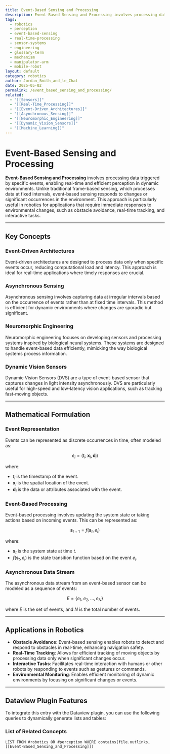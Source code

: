 ```yaml
---
title: Event-Based Sensing and Processing
description: Event-Based Sensing and Processing involves processing data triggered by specific events, enabling real-time and efficient perception in dynamic environments.
tags:
  - robotics
  - perception
  - event-based-sensing
  - real-time-processing
  - sensor-systems
  - engineering
  - glossary-term
  - mechanism
  - manipulator-arm
  - mobile-robot
layout: default
category: robotics
author: Jordan_Smith_and_le_Chat
date: 2025-05-02
permalink: /event_based_sensing_and_processing/
related:
  - "[[Sensors]]"
  - "[[Real-Time_Processing]]"
  - "[[Event-Driven_Architectures]]"
  - "[[Asynchronous_Sensing]]"
  - "[[Neuromorphic_Engineering]]"
  - "[[Dynamic_Vision_Sensors]]"
  - "[[Machine_Learning]]"
---
```


# Event-Based Sensing and Processing

**Event-Based Sensing and Processing** involves processing data triggered by specific events, enabling real-time and efficient perception in dynamic environments. Unlike traditional frame-based sensing, which processes data at fixed intervals, event-based sensing responds to changes or significant occurrences in the environment. This approach is particularly useful in robotics for applications that require immediate responses to environmental changes, such as obstacle avoidance, real-time tracking, and interactive tasks.

---

## Key Concepts

### Event-Driven Architectures

Event-driven architectures are designed to process data only when specific events occur, reducing computational load and latency. This approach is ideal for real-time applications where timely responses are crucial.

### Asynchronous Sensing

Asynchronous sensing involves capturing data at irregular intervals based on the occurrence of events rather than at fixed time intervals. This method is efficient for dynamic environments where changes are sporadic but significant.

### Neuromorphic Engineering

Neuromorphic engineering focuses on developing sensors and processing systems inspired by biological neural systems. These systems are designed to handle event-based data efficiently, mimicking the way biological systems process information.

### Dynamic Vision Sensors

Dynamic Vision Sensors (DVS) are a type of event-based sensor that captures changes in light intensity asynchronously. DVS are particularly useful for high-speed and low-latency vision applications, such as tracking fast-moving objects.

---

## Mathematical Formulation

### Event Representation

Events can be represented as discrete occurrences in time, often modeled as:

$$
e_i = (t_i, \mathbf{x}_i, \mathbf{d}_i)
$$

where:
- $t_i$ is the timestamp of the event.
- $\mathbf{x}_i$ is the spatial location of the event.
- $\mathbf{d}_i$ is the data or attributes associated with the event.

### Event-Based Processing

Event-based processing involves updating the system state or taking actions based on incoming events. This can be represented as:

$$
\mathbf{s}_{t+1} = f(\mathbf{s}_t, e_i)
$$

where:
- $\mathbf{s}_t$ is the system state at time $t$.
- $f(\mathbf{s}_t, e_i)$ is the state transition function based on the event $e_i$.

### Asynchronous Data Stream

The asynchronous data stream from an event-based sensor can be modeled as a sequence of events:

$$
E = \{ e_1, e_2, \ldots, e_N \}
$$

where $E$ is the set of events, and $N$ is the total number of events.

---

## Applications in Robotics

- **Obstacle Avoidance**: Event-based sensing enables robots to detect and respond to obstacles in real-time, enhancing navigation safety.
- **Real-Time Tracking**: Allows for efficient tracking of moving objects by processing data only when significant changes occur.
- **Interactive Tasks**: Facilitates real-time interaction with humans or other robots by responding to events such as gestures or commands.
- **Environmental Monitoring**: Enables efficient monitoring of dynamic environments by focusing on significant changes or events.

---

## Dataview Plugin Features

To integrate this entry with the Dataview plugin, you can use the following queries to dynamically generate lists and tables:

### List of Related Concepts

```dataview
LIST FROM #robotics OR #perception WHERE contains(file.outlinks, [[Event-Based_Sensing_and_Processing]])
